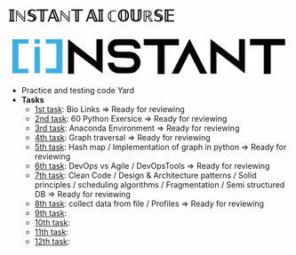 # 𝕀ℕ𝕊𝕋𝔸ℕ𝕋 𝔸𝕀 ℂ𝕆𝕌ℝ𝕊𝔼

![instant logo](/imgs/logo.png)

- Practice and testing code Yard
- <b>Tasks</b>
  - [ 1st task](https://github.com/drmelezabi/AiCourse_Instant/tree/main/Tasks/01_18-07-2023/Bio_Links.md): Bio Links => Ready for reviewing
  - [ 2nd task](https://github.com/drmelezabi/AiCourse_Instant/tree/main/Tasks/02_21-07-2023): 60 Python Exersice => Ready for reviewing
  - [ 3rd task](https://github.com/drmelezabi/AiCourse_Instant/blob/main/Tasks/03_25-07-2023/Task_03.md): Anaconda Environment => Ready for reviewing
  - [ 4th task](https://github.com/drmelezabi/AiCourse_Instant/tree/main/Tasks/04_28-07-2023/Task_04.md): Graph traversal => Ready for reviewing
  - [ 5th task](https://github.com/drmelezabi/AiCourse_Instant/tree/main/Tasks/05_01-08-2023/Task_05.md): Hash map / Implementation of graph in python => Ready for reviewing
  - [ 6th task](https://github.com/drmelezabi/AiCourse_Instant/tree/main/Tasks/06_04-08-2023/Task_06.md): DevOps vs Agile / DevOpsTools => Ready for reviewing
  - [ 7th task](https://github.com/drmelezabi/AiCourse_Instant/tree/main/Tasks/07_11-08-2023/Tasks_07.md): Clean Code / Design & Architecture patterns / Solid principles / scheduling algorithms / Fragmentation / Semi structured DB => Ready for reviewing
  - [ 8th task](https://github.com/drmelezabi/AiCourse_Instant/tree/main/Tasks/08_15-08-2023/Task_08.md): collect data from file / Profiles => Ready for reviewing
  - [ 9th task](https://github.com/drmelezabi/AiCourse_Instant/tree/main/Tasks/09_18-08-2023/Task_09.md):
  - [10th task](https://github.com/drmelezabi/AiCourse_Instant/tree/main/Tasks/10_25-08-2023):
  - [11th task](https://github.com/drmelezabi/AiCourse_Instant/tree/main/Tasks/11_05-09-2023):
  - [12th task](https://github.com/drmelezabi/AiCourse_Instant/tree/main/Tasks/12_26-09-2023):
